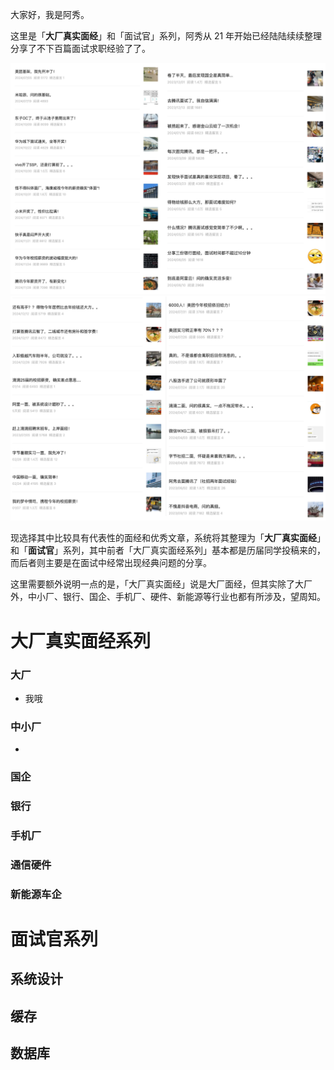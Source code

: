 大家好，我是阿秀。



这里是「**大厂真实面经**」和「面试官」系列，阿秀从 21 年开始已经陆陆续续整理分享了不下百篇面试求职经验了了。

<div align="center" >
  <img src="0-guide.assets/202503171454563.png" alt="面经" style="zoom: 60%;" />
  <img src="0-guide.assets/202503171454467.png" alt="面经" style="zoom: 60%;" />
  </div>









现选择其中比较具有代表性的面经和优秀文章，系统将其整理为「**大厂真实面经**」和「**面试官**」系列，其中前者「大厂真实面经系列」基本都是历届同学投稿来的，而后者则主要是在面试中经常出现经典问题的分享。

这里需要额外说明一点的是，「大厂真实面经」说是大厂面经，但其实除了大厂外，中小厂、银行、国企、手机厂、硬件、新能源等行业也都有所涉及，望周知。

# 大厂真实面经系列

### 大厂

- 我哦

### 中小厂

- 

### 国企

### 银行

### 手机厂

### 通信硬件

### 新能源车企

# 面试官系列

## 系统设计

## 缓存

## 数据库
